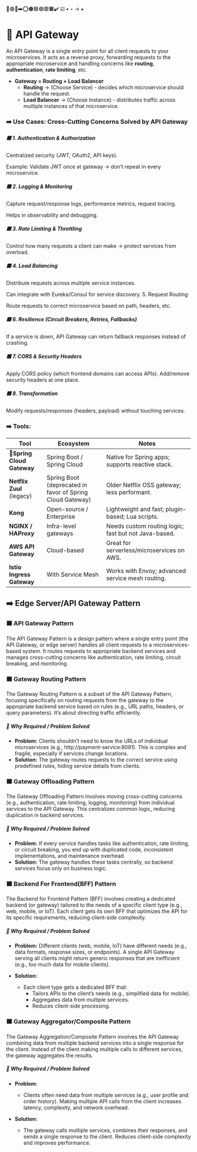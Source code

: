 🔵🟢🔴➡️⭕🟠🟦🟣🟥🟧✔️ ☑️ • ‣ → ⁕

# 🧰 API Gateway

An API Gateway is a single entry point for all client requests to your microservices. It acts as a reverse proxy,
forwarding requests to the appropriate microservice and handling concerns like **routing**, **authentication**, **rate limiting**, etc.

- **Gateway = Routing + Load Balancer**
  - **Routing** → (Choose Service) - decides which microservice should handle the request.
  - **Load Balancer** → (Choose Instance) - distributes traffic across multiple instances of that microservice.

### ➡️ Use Cases: Cross-Cutting Concerns Solved by API Gateway

##### 🟦 1. Authentication & Authorization

Centralized security (JWT, OAuth2, API keys).

Example: Validate JWT once at gateway → don’t repeat in every microservice.

##### 🟦 2. Logging & Monitoring

Capture request/response logs, performance metrics, request tracing.

Helps in observability and debugging.

##### 🟦 3. Rate Limiting & Throttling

Control how many requests a client can make → protect services from overload.

##### 🟦 4. Load Balancing

Distribute requests across multiple service instances.

Can integrate with Eureka/Consul for service discovery. 5. Request Routing

Route requests to correct microservice based on path, headers, etc.

##### 🟦 6. Resilience (Circuit Breakers, Retries, Fallbacks)

If a service is down, API Gateway can return fallback responses instead of crashing.

##### 🟦 7. CORS & Security Headers

Apply CORS policy (which frontend domains can access APIs).
Add/remove security headers at one place.

##### 🟦 8. Transformation

Modify requests/responses (headers, payload) without touching services.

### ➡️ Tools:

| **Tool**                   | **Ecosystem**                                             | **Notes**                                            |
| -------------------------- | --------------------------------------------------------- | ---------------------------------------------------- |
| **🔴Spring Cloud Gateway** | Spring Boot / Spring Cloud                                | Native for Spring apps; supports reactive stack.     |
| **Netflix Zuul** (legacy)  | Spring Boot (deprecated in favor of Spring Cloud Gateway) | Older Netflix OSS gateway; less performant.          |
| **Kong**                   | Open-source / Enterprise                                  | Lightweight and fast; plugin-based; Lua scripts.     |
| **NGINX / HAProxy**        | Infra-level gateways                                      | Needs custom routing logic; fast but not Java-based. |
| **AWS API Gateway**        | Cloud-based                                               | Great for serverless/microservices on AWS.           |
| **Istio Ingress Gateway**  | With Service Mesh                                         | Works with Envoy; advanced service mesh routing.     |

## ➡️ Edge Server/API Gateway Pattern

### 🟦 API Gateway Pattern

The API Gateway Pattern is a design pattern where a single entry point (the API Gateway, or edge server) handles all client requests to a microservices-based system. It routes requests to appropriate backend services and manages cross-cutting concerns like authentication, rate limiting, circuit breaking, and monitoring.

### 🟦 Gateway Routing Pattern

The Gateway Routing Pattern is a subset of the API Gateway Pattern, focusing specifically on routing requests from the gateway to the appropriate backend service based on rules (e.g., URL paths, headers, or query parameters). It’s about directing traffic efficiently.

##### 🔵 Why Required / Problem Solved

- **Problem:** Clients shouldn’t need to know the URLs of individual microservices (e.g., http://payment-service:8081). This is complex and fragile, especially if services change locations.
- **Solution:** The gateway routes requests to the correct service using predefined rules, hiding service details from clients.

### 🟦 Gateway Offloading Pattern

The Gateway Offloading Pattern involves moving cross-cutting concerns (e.g., authentication, rate limiting, logging, monitoring) from individual services to the API Gateway. This centralizes common logic, reducing duplication in backend services.

##### 🔵 Why Required / Problem Solved

- **Problem:** If every service handles tasks like authentication, rate limiting, or circuit breaking, you end up with duplicated code, inconsistent implementations, and maintenance overhead.
- **Solution:** The gateway handles these tasks centrally, so backend services focus only on business logic.

### 🟦 Backend For Frontend(BFF) Pattern

The Backend for Frontend Pattern (BFF) involves creating a dedicated backend (or gateway) tailored to the needs of a specific client type (e.g., web, mobile, or IoT). Each client gets its own BFF that optimizes the API for its specific requirements, reducing client-side complexity.

##### 🔵 Why Required / Problem Solved

- **Problem:** Different clients (web, mobile, IoT) have different needs (e.g., data formats, response sizes, or endpoints). A single API Gateway serving all clients might return generic responses that are inefficient (e.g., too much data for mobile clients).

- **Solution:**

  - Each client type gets a dedicated BFF that:
    - Tailors APIs to the client’s needs (e.g., simplified data for mobile).
    - Aggregates data from multiple services.
    - Reduces client-side processing.

### 🟦 Gateway Aggregator/Composite Pattern

The Gateway Aggregation/Composite Pattern involves the API Gateway combining data from multiple backend services into a single response for the client. Instead of the client making multiple calls to different services, the gateway aggregates the results.

##### 🔵 **Why Required / Problem Solved**

- **Problem:**

  - Clients often need data from multiple services (e.g., user profile and order history).
    Making multiple API calls from the client increases latency, complexity, and network overhead.

- **Solution:**
  - The gateway calls multiple services, combines their responses, and sends a single response to the client.
    Reduces client-side complexity and improves performance.
